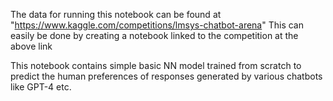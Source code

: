 The data for running this notebook can be found at "https://www.kaggle.com/competitions/lmsys-chatbot-arena"
This can easily be done by creating a notebook linked to the competition at the above link 

This notebook contains simple basic NN model trained from scratch to predict the human preferences of responses generated by various chatbots like GPT-4 etc.
